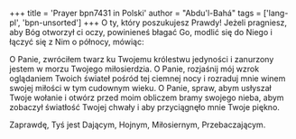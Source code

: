 +++
title = 'Prayer bpn7431 in Polski'
author = "Abdu'l-Bahá"
tags = ['lang-pl', 'bpn-unsorted']
+++
O ty, który poszukujesz Prawdy! Jeżeli pragniesz, aby Bóg otworzył ci oczy, powinieneś błagać Go, modlić się do Niego i łączyć się z Nim o północy, mówiąc:
    
O Panie, zwróciłem twarz ku Twojemu królestwu jedyności i zanurzony jestem w morzu Twojego miłosierdzia. O Panie, rozjaśnij mój wzrok oglądaniem Twoich świateł pośród tej ciemnej nocy i rozraduj mnie winem swojej miłości w tym cudownym wieku. O Panie, spraw, abym usłyszał Twoje wołanie i otwórz przed moim obliczem bramy swojego nieba, abym zobaczył światłość Twojej chwały i aby przyciągnęło mnie Twoje piękno. 
    
Zaprawdę, Tyś jest Dającym, Hojnym, Miłosiernym, Przebaczającym.
